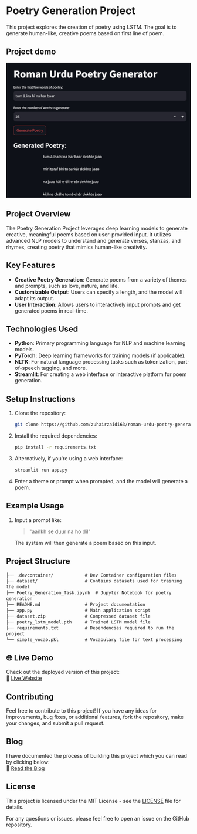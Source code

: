 # Poetry Generation Project

This project explores the creation of poetry using LSTM. The goal is to generate human-like, creative poems based on first line of poem.

## Project demo 

![Alt text](images/demo.jpg)


## Project Overview

The Poetry Generation Project leverages deep learning models to generate creative, meaningful poems based on user-provided input. It utilizes advanced NLP models to understand and generate verses, stanzas, and rhymes, creating poetry that mimics human-like creativity.

## Key Features

- **Creative Poetry Generation**: Generate poems from a variety of themes and prompts, such as love, nature, and life.
- **Customizable Output**: Users can specify a length, and the model will adapt its output.
- **User Interaction**: Allows users to interactively input prompts and get generated poems in real-time.

## Technologies Used

- **Python**: Primary programming language for NLP and machine learning models.
- **PyTorch**: Deep learning frameworks for training models (if applicable).
- **NLTK**: For natural language processing tasks such as tokenization, part-of-speech tagging, and more.
- **Streamlit**: For creating a web interface or interactive platform for poem generation.

## Setup Instructions

1. Clone the repository:

    ```bash
    git clone https://github.com/zuhairzaidi63/roman-urdu-poetry-generator.git
    ```

2. Install the required dependencies:

    ```bash
    pip install -r requirements.txt
    ```

3. Alternatively, if you're using a web interface:

    ```bash
    streamlit run app.py
    ```

4. Enter a theme or prompt when prompted, and the model will generate a poem.

## Example Usage

1. Input a prompt like:

    > "aañkh se duur na ho dil"

    The system will then generate a poem based on this input.

##  Project Structure

```
├── .devcontainer/            # Dev Container configuration files
├── dataset/                  # Contains datasets used for training the model
├── Poetry_Generation_Task.ipynb  # Jupyter Notebook for poetry generation
├── README.md                 # Project documentation
├── app.py                    # Main application script
├── dataset.zip               # Compressed dataset file
├── poetry_lstm_model.pth     # Trained LSTM model file
├── requirements.txt          # Dependencies required to run the project
└── simple_vocab.pkl          # Vocabulary file for text processing
```
## 🌐 Live Demo  
Check out the deployed version of this project:  
🔗 [Live Website](https://ghazalbot.streamlit.app/)

## Contributing

Feel free to contribute to this project! If you have any ideas for improvements, bug fixes, or additional features, fork the repository, make your changes, and submit a pull request.

## Blog  
I have documented the process of building this project which you can read by clicking below:  
🔗 [Read the Blog](https://medium.com/@zuhair.zaidi407/ai-powered-roman-urdu-poetry-generation-with-lstms-and-streamlit-afc0903f3623)


## License

This project is licensed under the MIT License - see the [LICENSE](LICENSE) file for details.


For any questions or issues, please feel free to open an issue on the GitHub repository.


